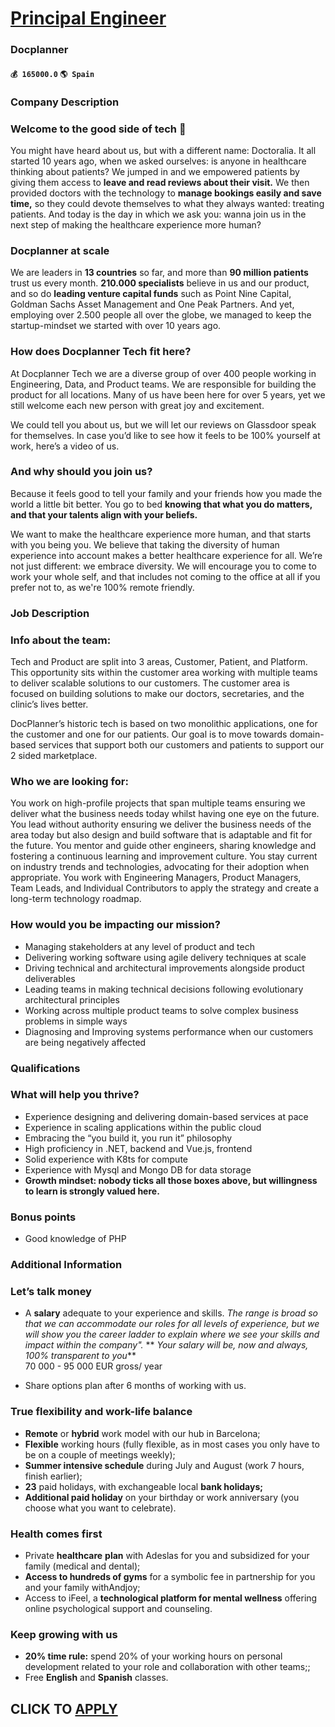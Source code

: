 # [Principal Engineer](https://www.remotewlb.com/apply/principal-engineer-63710)  
### Docplanner  
#### `💰 165000.0` `🌎 Spain`  

### Company Description

### Welcome to the good side of tech 👋

You might have heard about us, but with a different name: Doctoralia. It all started 10 years ago, when we asked ourselves: is anyone in healthcare thinking about patients? We jumped in and we empowered patients by giving them access to **leave and read reviews about their visit.** We then provided doctors with the technology to **manage bookings easily and save time,** so they could devote themselves to what they always wanted: treating patients. And today is the day in which we ask you: wanna join us in the next step of making the healthcare experience more human?

###  Docplanner at scale

We are leaders in **13 countries** so far, and more than **90 million patients** trust us every month. **210.000 specialists** believe in us and our product, and so do **leading venture capital funds** such as Point Nine Capital, Goldman Sachs Asset Management and One Peak Partners. And yet, employing over 2.500 people all over the globe, we managed to keep the startup-mindset we started with over 10 years ago.

### How does Docplanner Tech fit here?

At Docplanner Tech we are a diverse group of over 400 people working in Engineering, Data, and Product teams. We are responsible for building the product for all locations. Many of us have been here for over 5 years, yet we still welcome each new person with great joy and excitement.

We could tell you about us, but we will let our reviews on Glassdoor speak for themselves. In case you’d like to see how it feels to be 100% yourself at work, here’s a video of us.

### And why should you join us?

Because it feels good to tell your family and your friends how you made the world a little bit better. You go to bed **knowing that what you do matters, and that your talents align with your beliefs.**

We want to make the healthcare experience more human, and that starts with you being you. We believe that taking the diversity of human experience into account makes a better healthcare experience for all. We’re not just different: we embrace diversity. We will encourage you to come to work your whole self, and that includes not coming to the office at all if you prefer not to, as we're 100% remote friendly.

### Job Description

### Info about the team:

Tech and Product are split into 3 areas, Customer, Patient, and Platform. This opportunity sits within the customer area working with multiple teams to deliver scalable solutions to our customers. The customer area is focused on building solutions to make our doctors, secretaries, and the clinic’s lives better.

DocPlanner’s historic tech is based on two monolithic applications, one for the customer and one for our patients. Our goal is to move towards domain-based services that support both our customers and patients to support our 2 sided marketplace.

### Who we are looking for:

You work on high-profile projects that span multiple teams ensuring we deliver what the business needs today whilst having one eye on the future. You lead without authority ensuring we deliver the business needs of the area today but also design and build software that is adaptable and fit for the future. You mentor and guide other engineers, sharing knowledge and fostering a continuous learning and improvement culture. You stay current on industry trends and technologies, advocating for their adoption when appropriate. You work with Engineering Managers, Product Managers, Team Leads, and Individual Contributors to apply the strategy and create a long-term technology roadmap.  

### How would you be impacting our mission?

  * Managing stakeholders at any level of product and tech
  * Delivering working software using agile delivery techniques at scale
  * Driving technical and architectural improvements alongside product deliverables 
  * Leading teams in making technical decisions following evolutionary architectural principles
  * Working across multiple product teams to solve complex business problems in simple ways
  * Diagnosing and Improving systems performance when our customers are being negatively affected 

### Qualifications

### What will help you thrive?

  * Experience designing and delivering domain-based services at pace
  * Experience in scaling applications within the public cloud
  * Embracing the “you build it, you run it” philosophy
  * High proficiency in .NET, backend and Vue.js, frontend 
  * Solid experience with K8ts for compute
  * Experience with Mysql and Mongo DB for data storage
  * **Growth mindset: nobody ticks all those boxes above, but willingness to learn is strongly valued here.**

### Bonus points

  * Good knowledge of PHP 

### Additional Information

### Let’s talk money

  * A **salary** adequate to your experience and skills. _The range is broad so that we can accommodate our roles for all levels of experience, but we will show you the career ladder to explain where we see your skills and impact within the company"._ ** _Your salary will be, now and always, 100% transparent to you_**  
70 000 - 95 000 EUR gross/ year

  * Share options plan after 6 months of working with us.

### True flexibility and work-life balance

  * **Remote** or **hybrid** work model with our hub in Barcelona;
  * **Flexible** working hours (fully flexible, as in most cases you only have to be on a couple of meetings weekly);
  * **Summer intensive schedule** during July and August (work 7 hours, finish earlier);
  * **23** paid holidays, with exchangeable local **bank holidays;**
  * **Additional paid holiday** on your birthday or work anniversary (you choose what you want to celebrate).

### Health comes first

  * Private **healthcare** **plan** with Adeslas for you and subsidized for your family (medical and dental);
  * **Access to hundreds of gyms** for a symbolic fee in partnership for you and your family withAndjoy;
  * Access to iFeel, a **technological platform for mental wellness** offering online psychological support and counseling. 

### Keep growing with us

  * **20% time rule:** spend 20% of your working hours on personal development related to your role and collaboration with other teams;;
  * Free **English** and **Spanish** classes.

  
## CLICK TO [APPLY](https://www.remotewlb.com/apply/principal-engineer-63710)

